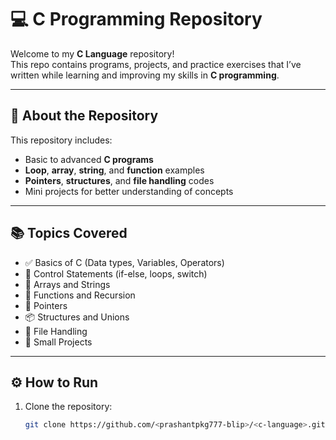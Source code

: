 # 💻 C Programming Repository

Welcome to my **C Language** repository!  
This repo contains programs, projects, and practice exercises that I’ve written while learning and improving my skills in **C programming**.  

---

## 🧠 About the Repository

This repository includes:
- Basic to advanced **C programs**
- **Loop**, **array**, **string**, and **function** examples
- **Pointers**, **structures**, and **file handling** codes
- Mini projects for better understanding of concepts

---

## 📚 Topics Covered

- ✅ Basics of C (Data types, Variables, Operators)
- 🔁 Control Statements (if-else, loops, switch)
- 🧮 Arrays and Strings
- 🧩 Functions and Recursion
- 🧠 Pointers
- 📦 Structures and Unions
- 💾 File Handling
- 🧪 Small Projects

---

## ⚙️ How to Run

1. Clone the repository:
   ```bash
   git clone https://github.com/<prashantpkg777-blip>/<c-language>.git
